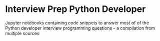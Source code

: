 # Interview Prep Python Developer
Jupyter notebooks containing code snippets to answer most of of the Python developer interview programming questions - a compilation from multiple sources
